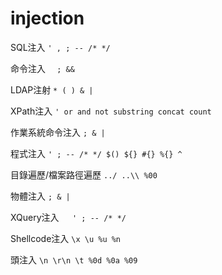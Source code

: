 # injection

SQL注入	`' , ; -- /* */`

命令注入 `	; &&`

LDAP注射	 `* ( ) & |`

XPath注入	`' or and not substring concat count`

作業系統命令注入	`; & |`

程式注入	`' ; -- /* */ $() ${} #{} %{} ^`

目錄遍歷/檔案路徑遍歷	`../ ..\\ %00`

物體注入	`; & |`

XQuery注入`	' ; -- /* */`

Shellcode注入	`\x \u %u %n`

頭注入	`\n \r\n \t %0d %0a %09`
